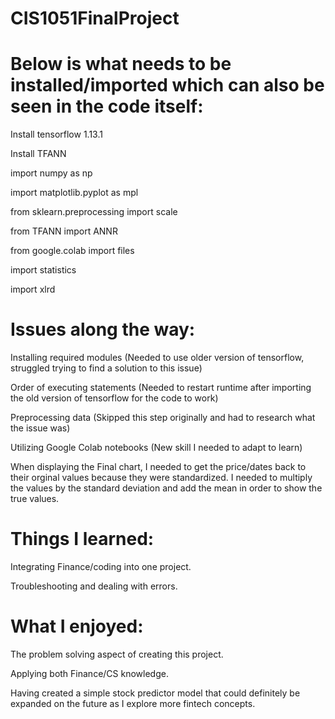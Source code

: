 # CIS1051FinalProject

# Below is what needs to be installed/imported which can also be seen in the code itself: 

Install tensorflow 1.13.1

Install TFANN

import numpy as np

import matplotlib.pyplot as mpl

from sklearn.preprocessing import scale

from TFANN import ANNR

from google.colab import files

import statistics

import xlrd


# Issues along the way: 

Installing required modules (Needed to use older version of tensorflow, struggled trying to find a solution to this issue)

Order of executing statements (Needed to restart runtime after importing the old version of tensorflow for the code to work)

Preprocessing data (Skipped this step originally and had to research what the issue was)

Utilizing Google Colab notebooks (New skill I needed to adapt to learn)

When displaying the Final chart, I needed to get the price/dates back to their orginal values because they were standardized. I needed to multiply the values by the standard deviation and add the mean in order to show the true values. 

# Things I learned: 

Integrating Finance/coding into one project. 

Troubleshooting and dealing with errors. 

# What I enjoyed: 

The problem solving aspect of creating this project. 

Applying both Finance/CS knowledge.

Having created a simple stock predictor model that could definitely be expanded on the future as I explore more fintech concepts. 
